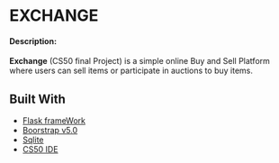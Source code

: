 # EXCHANGE

#### Description:
**Exchange** (CS50 final Project) is a simple online Buy and Sell Platform where users can sell items or participate in auctions to buy items.    


## Built With
- [Flask frameWork](https://flask.palletsprojects.com/en/1.1.x/)
- [Boorstrap v5.0](https://getbootstrap.com/docs/5.0/getting-started/introduction/)
- [Sqlite](https://sqlite.org/index.html)
- [CS50 IDE](https://ide.cs50.io/)
